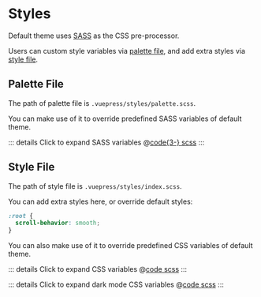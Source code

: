 # Styles

<NpmBadge package="@panzhiyue/vuepress-theme-knowledge" />

Default theme uses [SASS](https://sass-lang.com/) as the CSS pre-processor.

Users can custom style variables via [palette file](#palette-file), and add extra styles via [style file](#style-file).

## Palette File

The path of palette file is `.vuepress/styles/palette.scss`.

You can make use of it to override predefined SASS variables of default theme.

::: details Click to expand SASS variables
@[code{3-} scss](@panzhiyue/vuepress-theme-knowledge/src/client/styles/_variables.scss)
:::

## Style File

The path of style file is `.vuepress/styles/index.scss`.

You can add extra styles here, or override default styles:

```scss
:root {
  scroll-behavior: smooth;
}
```

You can also make use of it to override predefined CSS variables of default theme.

::: details Click to expand CSS variables
@[code scss](@panzhiyue/vuepress-theme-knowledge/src/client/styles/vars.scss)
:::

::: details Click to expand dark mode CSS variables
@[code scss](@panzhiyue/vuepress-theme-knowledge/src/client/styles/vars-dark.scss)
:::
